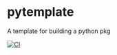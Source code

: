 # pytemplate
A template for building a python pkg

[![CI](https://github.com/quantaser/pytemplate/actions/workflows/CI.yml/badge.svg)](https://github.com/quantaser/pytemplate/actions/workflows/CI.yml)

